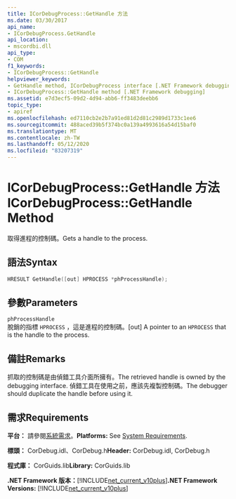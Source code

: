 ```yaml
---
title: ICorDebugProcess::GetHandle 方法
ms.date: 03/30/2017
api_name:
- ICorDebugProcess.GetHandle
api_location:
- mscordbi.dll
api_type:
- COM
f1_keywords:
- ICorDebugProcess::GetHandle
helpviewer_keywords:
- GetHandle method, ICorDebugProcess interface [.NET Framework debugging]
- ICorDebugProcess::GetHandle method [.NET Framework debugging]
ms.assetid: e7d3ecf5-09d2-4d94-abb6-ff3483deebb6
topic_type:
- apiref
ms.openlocfilehash: ed7110cb2e2b7a91ed81d2d81c2989d1733c1ee6
ms.sourcegitcommit: 488aced39b5f374bc0a139a4993616a54d15baf0
ms.translationtype: MT
ms.contentlocale: zh-TW
ms.lasthandoff: 05/12/2020
ms.locfileid: "83207319"
---
```

# <a name="icordebugprocessgethandle-method"></a><span data-ttu-id="fb565-102">ICorDebugProcess::GetHandle 方法</span><span class="sxs-lookup"><span data-stu-id="fb565-102">ICorDebugProcess::GetHandle Method</span></span>
<span data-ttu-id="fb565-103">取得進程的控制碼。</span><span class="sxs-lookup"><span data-stu-id="fb565-103">Gets a handle to the process.</span></span>  
  
## <a name="syntax"></a><span data-ttu-id="fb565-104">語法</span><span class="sxs-lookup"><span data-stu-id="fb565-104">Syntax</span></span>  
  
```cpp  
HRESULT GetHandle([out] HPROCESS *phProcessHandle);  
```  
  
## <a name="parameters"></a><span data-ttu-id="fb565-105">參數</span><span class="sxs-lookup"><span data-stu-id="fb565-105">Parameters</span></span>  
 `phProcessHandle`  
 <span data-ttu-id="fb565-106">脫銷的指標 `HPROCESS` ，這是進程的控制碼。</span><span class="sxs-lookup"><span data-stu-id="fb565-106">[out] A pointer to an `HPROCESS` that is the handle to the process.</span></span>  
  
## <a name="remarks"></a><span data-ttu-id="fb565-107">備註</span><span class="sxs-lookup"><span data-stu-id="fb565-107">Remarks</span></span>  
 <span data-ttu-id="fb565-108">抓取的控制碼是由偵錯工具介面所擁有。</span><span class="sxs-lookup"><span data-stu-id="fb565-108">The retrieved handle is owned by the debugging interface.</span></span> <span data-ttu-id="fb565-109">偵錯工具在使用之前，應該先複製控制碼。</span><span class="sxs-lookup"><span data-stu-id="fb565-109">The debugger should duplicate the handle before using it.</span></span>  
  
## <a name="requirements"></a><span data-ttu-id="fb565-110">需求</span><span class="sxs-lookup"><span data-stu-id="fb565-110">Requirements</span></span>  
 <span data-ttu-id="fb565-111">**平台：** 請參閱[系統需求](../../get-started/system-requirements.md)。</span><span class="sxs-lookup"><span data-stu-id="fb565-111">**Platforms:** See [System Requirements](../../get-started/system-requirements.md).</span></span>  
  
 <span data-ttu-id="fb565-112">**標頭：** CorDebug.idl、CorDebug.h</span><span class="sxs-lookup"><span data-stu-id="fb565-112">**Header:** CorDebug.idl, CorDebug.h</span></span>  
  
 <span data-ttu-id="fb565-113">**程式庫：** CorGuids.lib</span><span class="sxs-lookup"><span data-stu-id="fb565-113">**Library:** CorGuids.lib</span></span>  
  
 <span data-ttu-id="fb565-114">**.NET Framework 版本：**[!INCLUDE[net_current_v10plus](../../../../includes/net-current-v10plus-md.md)]</span><span class="sxs-lookup"><span data-stu-id="fb565-114">**.NET Framework Versions:** [!INCLUDE[net_current_v10plus](../../../../includes/net-current-v10plus-md.md)]</span></span>
